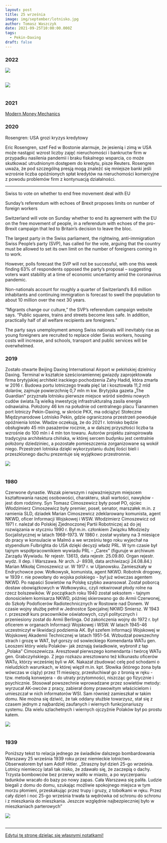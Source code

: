 ```yaml
---
layout: post
title: 25 września
image: img/september/lotnisko.jpg
author: Tomasz Waszczyk
date: 2021-09-25T10:00:00.000Z
tags:
  - Pekin-Daxing
draft: false
---
```


### 2022

<img src="./img/september/ftdebt.jpeg"><br><br>

<img src="./img/september/italia.jpeg"><br><br>

### 2021

<a href="./documents/september/Modern_Money_Mechanics.pdf" target="_blank">Modern Money Mechanics</a>

### 2020

Rosengren: USA grozi kryzys kredytowy

Eric Rosengren, szef Fed w Bostonie alarmuje, że jesienią i zimą w USA może nastąpić wzrost liczby zajęć nieruchomości i bankructw firm w przypadku nasilenia pandemii i braku fiskalnego wsparcia, co może skutkować utrudnionym dostępem do kredytu, pisze Reuters.
Rosengren uważa, że pod szczególną presją mogą znaleźć się mniejsze banki jeśli wzrośnie liczba opóźnionych spłat kredytów na nieruchomości komercyjne z powodu problemów firm z kontynuacją działalności.

---

Swiss to vote on whether to end free movement deal with EU

Sunday’s referendum with echoes of Brexit proposes limits on number of foreign workers

Switzerland will vote on Sunday whether to end its agreement with the EU on the free movement of people, in a referendum with echoes of the pro-Brexit campaign that led to Britain’s decision to leave the bloc.

The largest party in the Swiss parliament, the rightwing, anti-immigration Swiss People’s party (SVP), has called for the vote, arguing that the country must be allowed to set its own limit on the number of foreigners coming in to work.

However, polls forecast the SVP will not be successful, with one this week finding 63% of respondents opposed the party’s proposal – suggesting voters want stability at a time of economic uncertainty amid the coronavirus pandemic.

Non-nationals account for roughly a quarter of Switzerland’s 8.6 million inhabitants and continuing immigration is forecast to swell the population to about 10 million over the next 30 years.

“Migrants change our culture,” the SVP’s referendum campaign website says. “Public squares, trains and streets become less safe. In addition, practically half of all welfare recipients are foreigners.”

The party says unemployment among Swiss nationals will inevitably rise as young foreigners are recruited to replace older Swiss workers, housing costs will increase, and schools, transport and public services will be overwhelmed.

### 2019

Zostało otwarte Beijing Daxing International Airport w pekińskiej dzielnicy Daxing. Terminal w kształcie sześcioramiennej gwiazdy zaprojektowała firma brytyjskiej architekt irackiego pochodzenia Zahy Hadid, która zmarła w 2016 r. Budowa portu lotniczego trwała pięć lat i kosztowała 11,2 mld dolarów, zajmuje powierzchnię 0,7 mln m kw. Brytyjska gazeta „The Guardian" przyznała lotnisku pierwsze miejsce wśród siedmiu nowych cudów świata.Tą wielką inwestycję infrastrukturalną zasila energia odnawialna. Położony 46 km na południe od centralnego placu Tiananmen port lotniczy Pekin-Daxing, w skrócie PKX, ma odciążyć Stołeczne Międzynarodowe Lotnisko Pekin, gdzie ograniczona przestrzeń powoduje opóźnienia lotów. Władze oczekują, że do 2021 r. lotnisko będzie obsługiwało 45 mln pasażerów rocznie, a w dalszej przyszłości liczba ta wzrośnie do 100 mln i 4 mln ton towaru. Autorów projektu zainspirowała tradycyjna architektura chińska, w której sercem budynku jest centralnie położony dziedziniec, a pozostałe pomieszczenia zorganizowane są wokół niego. Przestrzeń lotniska dzięki wykorzystaniu dużej ilości bieli i przeszklonego dachu prezentuje się wyjątkowo przestronnie.

<img src="./img/september/lotnisko.jpg"/><br><br>

### 1980

Czerwone dynastie. Wszak pierwszym i najważniejszym miejscem kształtowania naszej osobowości, charakteru, skali wartości, nawyków - jest dom rodzinny. Syn Tomasz Cimoszewicz były poseł PO, ojciec Włodzimierz Cimoszewicz były premier, poseł, senator, marszałek m.in. z ramienia SLD, dziadek Marian Cimoszewicz zdeklarowany komunista, agent NKWD, oficer Informacji Wojskowej i WSW. 
Włodzimierz Cimoszewicz od 1971 r. należał do Polskiej Zjednoczonej Partii Robotniczej aż do jej rozwiązania w styczniu 1990 r. Był m.in. członkiem Związku Młodzieży Socjalistycznej w latach 1968–1973. W 1980 r. został wysłany na 3 miesiące do pracy w konsulacie w Malmö a we wrześniu tego roku wyjechał na stypendium Fulbrighta do USA dzięki decyzji władz PRL. W tym czasie był tajnym współpracownikiem wywiadu PRL - „Carex” (figuruje w archiwum Zarządu Wywiadu. Nr rejestr. 13613, data rejestr. 25.09.80. Organ rejestr. wydz. II dep. I Warszawa. Nr arch. J- 8938, data archiwizacji 24.08.84.) 
Marian Mikołaj Cimoszewicz ur. W 1917 r. w Uljanowsku. Zamieszkały w Endrychowce pow. Wołkowysk, komunista, agent NKWD. Robotnik drogowy, w 1939 r. nie powołany do wojska polskiego - był już wówczas agentem NKWD. Po napaści Sowietów na Polskę szybko awansował. Został poborcą dostaw obowiązkowych w Wołkowysku, czyli rekwirował płody rolne na rzecz bolszewików. W początkach roku 1940 został seksotem - tajnym donosicielem komisarza NKWD, później skierowano go do Armii Czerwonej, do Szkoły Podoficerów Radiotechnicznych w Rostowie nad Donem. W czasie wojny służbę pełnił w Jednostce Specjalnej NKWD Smiersz. W 1943 r. przeszedł kurs pracowników oświatowych, czyli politycznych i przeniesiony został do Armii Berlinga. Od zakończenia wojny do 1972 r. był oficerem w organach Informacji Wojskowej i WSW. W latach 1945-46 uczestniczył w likwidacji podziemia AK. Był szefem Informacji Wojskowej w Wojskowej Akademii Technicznej w latach 1951-54. Wzbudzał powszechny strach i grozę w WAT, był gorszy od sowieckiego Komendanta WATu gen. Leoszeni który wielu Polaków- jak zeznają świadkowie, wybronił z łap „Polaka” Cimoszewicza. Aresztował pierwszego komendanta i twórcę WATu gen. Grabczyńskiego. Z jego rozkazu aresztowano też kilkunastu oficerów WATu, którzy wcześniej byli w AK. Nakazał zbudować celę pod schodami o nieludzkich warunkach, w której więził m.in. kpt. Słowika (którego żona była wówczas w ciąży) przez 11 miesięcy, przesłuchiwał go z bronią w ręku - tzw. metodą konwejera - do utraty przytomności, niszcząc go fizycznie i psychicznie. Stosował powszechnie wprowadzane przez sowietów metody: wyrzucał AK-owców z pracy, zabierał domy prawowitym właścicielom i umieszczał w nich informatorów WSI. Sam również zamieszkał w takim domu. Nie można się dziwić, że tak oddany służbie towarzysz, stał się z czasem jednym z najbardziej zaufanych i wiernych funkcjonariuszy systemu. Dla wielu szlachetnych i wiernych ojczyźnie Polaków był po prostu katem.

<img src="./img/september/ciszmoszewicz.jpg"><br><br>

### 1939

Poniższy tekst to relacja jednego ze świadków dalszego bombardowania Warszawy 25 września 1939 roku przez niemieckie lotnictwo. Obserwatorem był sam Adolf Hitler.
„Straszny był dzień 25-go września. Lotnicy niemieccy latali tak nisko, że zdawało się, że zaczepią o dachy. Trzysta bombowców bez przerwy waliło w miasto, a po wyczerpaniu ładunków wracało do bazy po nowy zapas. Cała Warszawa się paliła. Ludzie biegali z domu do domu, szukając możliwie spokojnego miejsca w tym morzu płomieni, przeskakując przez trupy i gruzy, z tobołkami w ręku. Przez cały dzień i noc 25-go września trwała ta wędrówka od schronu do schronu i z mieszkania do mieszkania. Jeszcze względnie najbezpieczniej było w mieszkaniach parterowych”

<img src="./img/september/bombardowanie.jpg"/><br><br>

---

<a href="https://github.com/TomaszWaszczyk/historia.waszczyk.com/edit/master/src/content/september-25.md" target="_blank">Edytuj tę stronę dzieląc się własnymi notatkami!</a>
